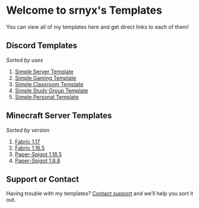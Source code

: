 # Welcome to srnyx's Templates
You can view all of my templates here and get direct links to each of them!

## Discord Templates
_Sorted by uses_
1. [Simple Server Template](https://temp.srnyx.xyz/simple)
2. [Simple Gaming Template](https://temp.srnyx.xyz/gaming)
3. [Simple Classroom Template](https://temp.srnyx.xyz/classroom)
4. [Simple Study Group Template](https://temp.srnyx.xyz/studygroup)
5. [Simple Personal Template](https://temp.srnyx.xyz/personal)

## Minecraft Server Templates
_Sorted by version_
1. [Fabric 1.17](https://github.com/srnyx/mc-server-templates/tree/main/Fabric%201.17)
2. [Fabric 1.16.5](https://github.com/srnyx/mc-server-templates/tree/main/Fabric%201.16.5)
3. [Paper-Spigot 1.16.5](https://github.com/srnyx/mc-server-templates/tree/main/Paper-Spigot%201.16.5)
4. [Paper-Spigot 1.8.8](https://github.com/srnyx/mc-server-templates/tree/main/Paper-Spigot%201.8.8)

## Support or Contact
Having trouble with my templates? [Contact support](https://srnyx.xyz/discord) and we’ll help you sort it out.

